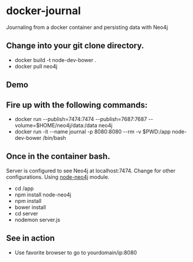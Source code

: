# docker-journal
Journaling from a docker container and persisting data with Neo4j

## Change into your git clone directory.

* docker build -t node-dev-bower .
* docker pull neo4j

## Demo
## Fire up with the following commands:

* docker run --publish=7474:7474 --publish=7687:7687 --volume=$HOME/neo4j/data:/data neo4j
* docker run -it --name journal -p 8080:8080 --rm -v $PWD:/app node-dev-bower /bin/bash

## Once in the container bash.

Server is configured to see Neo4j at localhost:7474. Change for other configurations. Using [node-neo4j](http://blog.modulus.io/learn-how-to-use-neo4j-with-node.js?utm_content=12954986&utm_medium=social&utm_source=twitter) module.

* cd /app
* npm install node-neo4j
* npm install
* bower install
* cd server
* nodemon server.js

## See in action

* Use favorite browser to go to yourdomain/ip:8080
